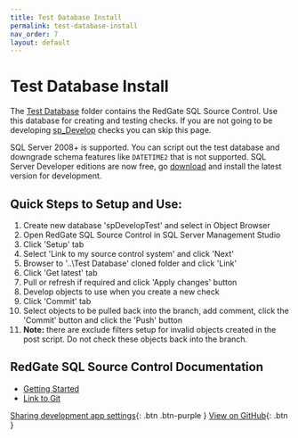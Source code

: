 ```yaml
---
title: Test Database Install
permalink: test-database-install
nav_order: 7
layout: default
---
```


# Test Database Install

The [Test Database](https://github.com/EmergentSoftware/SQL-Server-Assess/tree/master/Test%20Database) folder contains the RedGate SQL Source Control. Use this database for creating and testing checks. If you are not going to be developing [sp_Develop](https://raw.githubusercontent.com/EmergentSoftware/SQL-Server-Assess/master/sp_Develop.sql) checks you can skip this page.

SQL Server 2008+ is supported. You can script out the test database and downgrade schema features like `DATETIME2` that is not supported. SQL Server Developer editions are now free, go [download](https://www.microsoft.com/en-us/sql-server/sql-server-downloads) and install the latest version for development.

## Quick Steps to Setup and Use:

1. Create new database 'spDevelopTest' and select in Object Browser
2. Open RedGate SQL Source Control in SQL Server Management Studio
3. Click 'Setup' tab
4. Select 'Link to my source control system' and click 'Next'
5. Browser to '..\Test Database' cloned folder and click 'Link'
6. Click 'Get latest' tab
7. Pull or refresh if required and click 'Apply changes' button
8. Develop objects to use when you create a new check
9. Click 'Commit' tab
10. Select objects to be pulled back into the branch, add comment, click the 'Commit' button and click the 'Push' button
11. **Note:** there are exclude filters setup for invalid objects created in the post script. Do not check these objects back into the branch.


## RedGate SQL Source Control Documentation

- [Getting Started ](https://documentation.red-gate.com/soc7/getting-started)
- [Link to Git](https://documentation.red-gate.com/soc7/linking-to-source-control/link-to-git)

[Sharing development app settings](development-app-settings){: .btn .btn-purple }
[View on GitHub](https://github.com/EmergentSoftware/SQL-Server-Assess){: .btn }